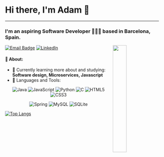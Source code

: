# Hi there, I'm Adam 👋
---

### I'm an aspiring Software Developer 👨🏻‍💻 based in Barcelona, Spain.

[![Email Badge](https://img.shields.io/badge/-Email-c14438?style=flat-square&logo=Gmail&logoColor=white&link=mailto:adam.valdinger@gmail.com)](mailto:adam.valdinger@gmail.com)
<a href="https://www.linkedin.com/in/adam-valdinger/"><img alt="LinkedIn" src="https://img.shields.io/badge/LinkedIn-blue?style=flat-square&logo=linkedin&labelColor=blue"/></a>
<img src="https://media0.giphy.com/media/3oEdv0v3FyAXdWt9gA/giphy.gif" align="right" width="30%" height="30%"/>

#### 📖 About:

- 🌱 Currently learning more about and studying: **Software design, Microservices, Javascript**
- 🧰 Languages and Tools:
<p align="center">
  <img alt="Java" src="https://img.shields.io/badge/java-%23ED8B00.svg?&style=for-the-badge&logo=java&logoColor=white"/>
  <img alt="JavaScript" src="https://img.shields.io/badge/javascript%20-%23323330.svg?&style=for-the-badge&logo=javascript&logoColor=%23F7DF1E"/>
  <img alt="Python" src="https://img.shields.io/badge/python%20-%2314354C.svg?&style=for-the-badge&logo=python&logoColor=white"/>
  <img alt="C" src="https://img.shields.io/badge/-C-blue"/>
  <img alt="HTML5" src="https://img.shields.io/badge/html5%20-%23E34F26.svg?&style=for-the-badge&logo=html5&logoColor=white"/>
  <img alt="CSS3" src="https://img.shields.io/badge/css3%20-%231572B6.svg?&style=for-the-badge&logo=css3&logoColor=white"/>
</p>
<p align="center">
  <img alt="Spring" src="https://img.shields.io/badge/spring%20-%236DB33F.svg?&style=for-the-badge&logo=spring&logoColor=white"/>
  <img alt="MySQL" src="https://img.shields.io/badge/mysql-%2300f.svg?&style=for-the-badge&logo=mysql&logoColor=white"/>
  <img alt="SQLite" src ="https://img.shields.io/badge/sqlite-%2307405e.svg?&style=for-the-badge&logo=sqlite&logoColor=white"/>

</p>

[![Top Langs](https://github-readme-stats.vercel.app/api/top-langs/?username=avaldinger&layout=compact&theme=algolia)](https://github.com/avaldinger/github-readme-stats)


<!-- [![Adams's github stats](https://github-readme-stats.vercel.app/api?username=avaldinger)](https://github.com/avaldinger/github-readme-stats) -->
